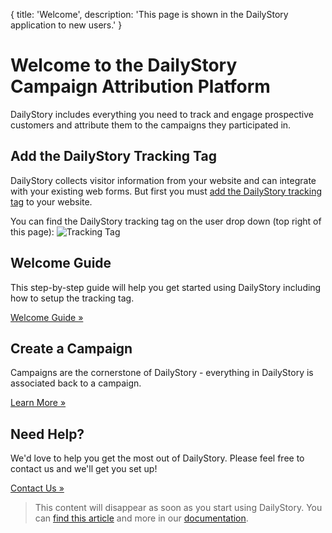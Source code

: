 {
	title: 'Welcome',
	description: 'This page is shown in the DailyStory application to new users.'
}
# Welcome to the DailyStory Campaign Attribution Platform
DailyStory includes everything you need to track and engage prospective customers and attribute them to the campaigns they participated in.

## Add the DailyStory Tracking Tag
DailyStory collects visitor information from your website and can integrate with your existing web forms. But first you must [add the DailyStory tracking tag](https://docs.dailystory.com/install) to your website.

You can find the DailyStory tracking tag on the user drop down (top right of this page):
![Tracking Tag](https://docs.dailystory.com/articles/install/install-01.png "Tracking Tag")

<div class="row">
    <div class="col-md-4">
        <h2>Welcome Guide</h2>
        <p>
            This step-by-step guide will help you get started using DailyStory including how to setup the tracking tag.
        </p>
        <p><a class="btn btn-default" href="https://docs.dailystory.com/quickstart">Welcome Guide »</a></p>
    </div>
    <div class="col-md-4">
        <h2>Create a Campaign</h2>
        <p>Campaigns are the cornerstone of DailyStory - everything in DailyStory is associated back to a campaign.</p>
        <p><a class="btn btn-default" href="https://docs.dailystory.com/campaigns/">Learn More »</a></p>
    </div>
    <div class="col-md-4">
        <h2>Need Help?</h2>
        <p>We'd love to help you get the most out of DailyStory. Please feel free to contact us and we'll get you set up!</p>
        <p><a class="btn btn-default" href="https://www.dailystory.com/contact-us">Contact Us »</a></p>
    </div>
</div>

> This content will disappear as soon as you start using DailyStory. You can [find this article](https://docs.dailystory.com/install/welcome) and more in our [documentation](https://docs.dailystory.com).